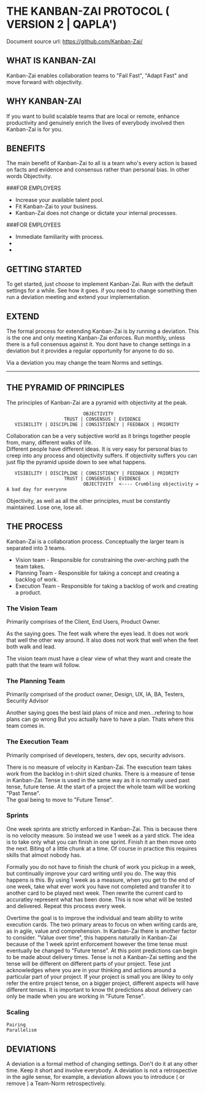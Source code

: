 # THE KANBAN-ZAI PROTOCOL ( VERSION 2 | QAPLA')
Document source url: https://github.com/Kanban-Zai/

## WHAT IS KANBAN-ZAI

Kanban-Zai enables collaboration teams to "Fail Fast", "Adapt Fast" and move forward with objectivity.

## WHY KANBAN-ZAI

If you want to build scalable teams that are local or remote, enhance productivity and genuinely enrich the 
lives of everybody involved then Kanban-Zai is for you.

## BENEFITS

The main benefit of Kanban-Zai to all is a team who's every action is based on facts and evidence and consensus rather 
than personal bias.  In other words Objectivity.

###FOR EMPLOYERS
* Increase your available talent pool.
* Fit Kanban-Zai to your business.
* Kanban-Zai does not change or dictate your internal processes.

###FOR EMPLOYEES
* Immediate familiarity with process.
* 
* 

## GETTING STARTED

To get started, just choose to implement Kanban-Zai.  Run with the default settings for a while.  See how it goes. if
you need to change something then run a deviation meeting and extend your implementation.

## EXTEND

The formal process for extending Kanban-Zai is by running a deviation. This is the one and only meeting Kanban-Zai 
enforces.  Run monthly, unless there is a full consensus against it.  You dont have to change settings in a deviation
but it provides a regular opportunity for anyone to do so.  

Via a deviation you may change the team Norms and settings.


---


## THE PYRAMID OF PRINCIPLES

The principles of Kanban-Zai are a pyramid with objectivity at the peak.

                                OBJECTIVITY
                         TRUST | CONSENSUS | EVIDENCE
       VISIBILITY | DISCIPLINE | CONSISTIENCY | FEEDBACK | PRIORITY

Collaboration can be a very subjective world as it brings together people from, many, different walks of life.  
Different people have different ideas.  It is very easy for personal bias to creep into any process and objectivity
suffers.  If objectivity suffers you can just flip the pyramid upside down to see what happens. 

       VISIBILITY | DISCIPLINE | CONSISTIENCY | FEEDBACK | PRIORITY
                         TRUST | CONSENSUS | EVIDENCE
                                OBJECTIVITY  <---- Crumbling objectivity = A bad day for everyone

Objectivity, as well as all the other principles, must be constantly maintained.  Lose one, lose all.

                                
## THE PROCESS

Kanban-Zai is a collaboration process.  Conceptually the larger team is separated into 3 teams.

* Vision team       - Responsible for constraining the over-arching path the team takes.
* Planning Team     - Responsible for taking a concept and creating a backlog of work.
* Execution Team    - Responsible for taking a backlog of work and creating a product.

### The Vision Team

Primarily comprises of the Client, End Users, Product Owner.

As the saying goes.  The feet walk where the eyes lead.  It does not work that well the other
way around.  It also does not work that well when the feet both walk and lead.

The vision team must have a clear view of what they want and create the path that the team will follow.

### The Planning Team
Primarily comprised of the product owner, Design, UX, IA, BA, Testers, Security Advisor

Another saying goes the best laid plans of mice and men...refering to how plans can go wrong
But you actually have to have a plan.  Thats where this team comes in.

### The Execution Team
Primarily comprised of developers, testers, dev ops, security advisors.

There is no measure of velocity in Kanban-Zai. The execution team takes work from the 
backlog in t-shirt sized chunks.  There is a measure of tense in Kanban-Zai.  Tense is used in the same way as it is 
normally used past tense, future tense.  At the start of a project the whole team will be working "Past Tense".  
The goal being to move to "Future Tense".

### Sprints
One week sprints are strictly enforced in Kanban-Zai.  This is because there is no velocity measure.  So instead we
use 1 week as a yard stick.  The idea is to take only what you can finish in one sprint.  Finish it an then move onto 
the next.  Biting of a little chunk at a time.  Of course in practice this requires skills that almost nobody has.  

Formally you do not have to finish the chunk of work you pickup in a week, but continually improve your card writing 
until you do.  The way this happens is this.  By using 1 week as a measure, when you get to the end of one week, take
what ever work you have not completed and transfer it to another card to be played next week.  Then rewrite the
current card to accuratley represent what has been done.  This is now what will be tested and delivered.  Repeat this
process every week.

Overtime the goal is to improve the individual and team ability to write execution cards.  The two primary areas to 
focus on when writing cards are, as in agile, value and comprehension.  In Kanban-Zai there is another factor to 
consider. "Value over time", this happens naturally in Kanban-Zai because of the 1 week sprint enforcement however
the time tense must eventually be changed to "Future tense".  At this point predictions can begin to be made about 
delivery times.  Tense is not a Kanban-Zai setting and the tense will be different on different parts of your project.
Tese just acknowledges where you are in your thinking and actions around a particular part of your project.  If your 
project is small you are likley to only refer the entire project tense, on a bigger project, different aspects will
have different tenses.  It is important to know tht predictions about delivery can only be made when you are working
in "Future Tense".

### Scaling
    Pairing
    Parallelism


## DEVIATIONS

A deviation is a formal method of changing settings.  Don't do it at any other time.  Keep it short and involve 
everybody.  A deviation is not a retrospective in the agile sense, for example, a deviation allows you to 
introduce ( or remove ) a Team-Norm retrospectively.

